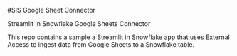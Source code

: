 #SIS  Google Sheet Connector

Streamlit In Snowflake Google Sheets Connector

This repo contains a sample a Streamlit in Snowflake app that uses External Access to ingest data from Google Sheets to a Snowflake table.

